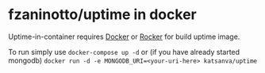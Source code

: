 # fzaninotto/uptime in docker

Uptime-in-container requires [Docker](https://www.docker.com/) or [Rocker](https://github.com/grammarly/rocker) for build uptime image.

To run simply use `docker-compose up -d` or (if you have already started mongodb) `docker run -d -e MONGODB_URI=<your-uri-here> katsanva/uptime`